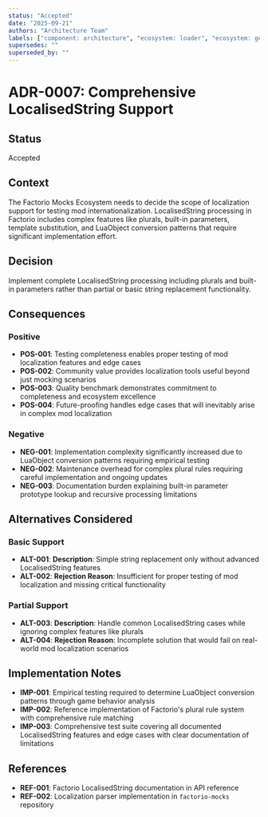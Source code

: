 ```yaml
---
status: "Accepted"
date: "2025-09-21"
authors: "Architecture Team"
labels: ["component: architecture", "ecosystem: loader", "ecosystem: generator"]
supersedes: ""
superseded_by: ""
---
```


# ADR-0007: Comprehensive LocalisedString Support

## Status

Accepted

## Context

The Factorio Mocks Ecosystem needs to decide the scope of localization support for testing mod internationalization.
LocalisedString processing in Factorio includes complex features like plurals, built-in parameters, template
substitution, and LuaObject conversion patterns that require significant implementation effort.

## Decision

Implement complete LocalisedString processing including plurals and built-in parameters rather than partial or basic
string replacement functionality.

## Consequences

### Positive

- **POS-001**: Testing completeness enables proper testing of mod localization features and edge cases
- **POS-002**: Community value provides localization tools useful beyond just mocking scenarios
- **POS-003**: Quality benchmark demonstrates commitment to completeness and ecosystem excellence
- **POS-004**: Future-proofing handles edge cases that will inevitably arise in complex mod localization

### Negative

- **NEG-001**: Implementation complexity significantly increased due to LuaObject conversion patterns requiring
  empirical testing
- **NEG-002**: Maintenance overhead for complex plural rules requiring careful implementation and ongoing updates
- **NEG-003**: Documentation burden explaining built-in parameter prototype lookup and recursive processing
  limitations

## Alternatives Considered

### Basic Support

- **ALT-001**: **Description**: Simple string replacement only without advanced LocalisedString features
- **ALT-002**: **Rejection Reason**: Insufficient for proper testing of mod localization and missing critical
  functionality

### Partial Support

- **ALT-003**: **Description**: Handle common LocalisedString cases while ignoring complex features like plurals
- **ALT-004**: **Rejection Reason**: Incomplete solution that would fail on real-world mod localization scenarios

## Implementation Notes

- **IMP-001**: Empirical testing required to determine LuaObject conversion patterns through game behavior analysis
- **IMP-002**: Reference implementation of Factorio's plural rule system with comprehensive rule matching
- **IMP-003**: Comprehensive test suite covering all documented LocalisedString features and edge cases with clear
  documentation of limitations

## References

- **REF-001**: Factorio LocalisedString documentation in API reference
- **REF-002**: Localization parser implementation in `factorio-mocks` repository
